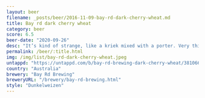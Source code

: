 ```yaml
---
layout: beer
filename: _posts/beer/2016-11-09-bay-rd-dark-cherry-wheat.md
title: Bay rd dark cherry wheat
category: beer
score: 6.5
beer-date: "2020-09-26"
desc: "It’s kind of strange, like a kriek mixed with a porter. Very thin so it’s fairly easy to drink but not exciting"
permalink: /beer/:title.html
img: /img/list/bay-rd-dark-cherry-wheat.jpeg
untappd: "https://untappd.com/b/bay-rd-brewing-dark-cherry-wheat/3810664"
country: "Australia"
brewery: "Bay Rd Brewing"
breweryURL: "/brewery/bay-rd-brewing.html"
style: "Dunkelweizen"
---
```

